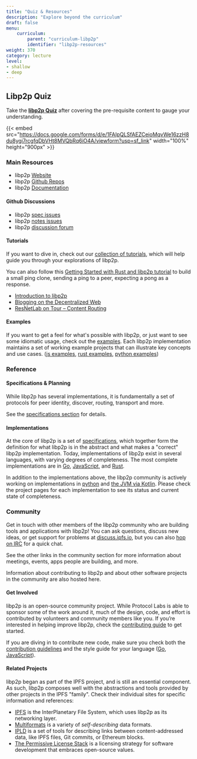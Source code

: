 ```yaml
---
title: "Quiz & Resources"
description: "Explore beyond the curriculum"
draft: false
menu:
    curriculum:
        parent: "curriculum-libp2p"
        identifier: "libp2p-resources"
weight: 370
category: lecture
level:
- shallow
- deep
---
```


## Libp2p Quiz

Take the [**libp2p Quiz**](https://docs.google.com/forms/d/e/1FAIpQLSfAEZCeioMqvWe16zzH8du8ygi7rcgfqDbVHt8MVQbRq6iO4A/viewform?usp=sf_link) after covering the pre-requisite content to gauge your understanding.

{{< embed src="https://docs.google.com/forms/d/e/1FAIpQLSfAEZCeioMqvWe16zzH8du8ygi7rcgfqDbVHt8MVQbRq6iO4A/viewform?usp=sf_link" width="100%" height="900px" >}}

### Main Resources

* libp2p [Website](https://libp2p.io)
* libp2p [Github Repos](https://github.com/libp2p)
* libp2p [Documentation](https://docs.libp2p.io/)

#### Github Discussions

* libp2p [spec issues](https://github.com/libp2p/specs/issues)
* libp2p [notes issues](https://github.com/libp2p/notes/issues)
* libp2p [discussion forum](https://discuss.libp2p.io)

#### Tutorials

If you want to dive in, check out our [collection of tutorials](https://docs.libp2p.io/tutorials/), which will help guide you through your explorations of libp2p.

You can also follow this [Getting Started with Rust and libp2p tutorial](https://docs.rs/libp2p/latest/libp2p/tutorial/index.html) to build a small ping clone, sending a ping to a peer, expecting a pong as a response.

* [Introduction to libp2p](https://proto.school/introduction-to-libp2p)
* [Blogging on the Decentralized Web](https://proto.school/blog)
* [ResNetLab on Tour – Content Routing](https://research.protocol.ai/tutorials/resnetlab-on-tour/content-routing/)

#### Examples

If you want to get a feel for what's possible with libp2p, or just want to see some idiomatic usage, check out the [examples](https://github.com/libp2p/go-libp2p/tree/master/examples). Each libp2p implementation maintains a set of working example projects that can illustrate key concepts and use cases. ([js examples](https://github.com/libp2p/js-libp2p/tree/master/examples), [rust examples](https://github.com/libp2p/rust-libp2p/tree/master/examples), [python examples](https://github.com/libp2p/py-libp2p/tree/master/examples))

### Reference

#### Specifications & Planning

While libp2p has several implementations, it is fundamentally a set of protocols for peer identity, discover, routing, transport and more.

See the [specifications section](https://github.com/protocol/launchpad/blob/main/reference/specs/README.md) for details.

#### Implementations

At the core of libp2p is a set of [specifications](https://github.com/protocol/launchpad/blob/main/reference/specs/README.md), which together form the definition for what libp2p is in the abstract and what makes a "correct" libp2p implementation. Today, implementations of libp2p exist in several languages, with varying degrees of completeness. The most complete implementations are in [Go](https://github.com/protocol/launchpad/blob/main/reference/go/README.md), [JavaScript](https://github.com/protocol/launchpad/blob/main/reference/js/README.md), and [Rust](https://github.com/libp2p/rust-libp2p).

In addition to the implementations above, the libp2p community is actively working on implementations in [python](https://github.com/libp2p/py-libp2p) and [the JVM via Kotlin](https://github.com/web3j/libp2p). Please check the project pages for each implementation to see its status and current state of completeness.

### Community

Get in touch with other members of the libp2p community who are building tools and applications with libp2p! You can ask questions, discuss new ideas, or get support for problems at [discuss.ipfs.io](https://discuss.ipfs.io), but you can also [hop on IRC](https://github.com/protocol/launchpad/blob/main/community/irc/README.md) for a quick chat.

See the other links in the community section for more information about meetings, events, apps people are building, and more.

Information about contributing to libp2p and about other software projects in the community are also hosted here.

#### Get Involved

libp2p is an open-source community project. While Protocol Labs is able to sponsor some of the work around it, much of the design, code, and effort is contributed by volunteers and community members like you. If you’re interested in helping improve libp2p, check the [contributing guide](https://github.com/protocol/launchpad/blob/main/contributing/README.md) to get started.

If you are diving in to contribute new code, make sure you check both the [contribution guidelines](https://github.com/libp2p/community/blob/master/CONTRIBUTE.md) and the style guide for your language ([Go](https://github.com/ipfs/community/blob/master/CONTRIBUTING\_GO.md), [JavaScript](https://github.com/ipfs/community/blob/master/CONTRIBUTING\_JS.md)).

#### Related Projects

libp2p began as part of the IPFS project, and is still an essential component. As such, libp2p composes well with the abstractions and tools provided by other projects in the IPFS "family". Check their individual sites for specific information and references:

* [IPFS](https://ipfs.io) is the InterPlanetary File System, which uses libp2p as its networking layer.
* [Multiformats](https://multiformats.io) is a variety of _self-describing_ data formats.
* [IPLD](https://ipld.io) is a set of tools for describing links between content-addressed data, like IPFS files, Git commits, or Ethereum blocks.
* [The Permissive License Stack](https://protocol.ai/blog/announcing-the-permissive-license-stack) is a licensing strategy for software development that embraces open-source values.
